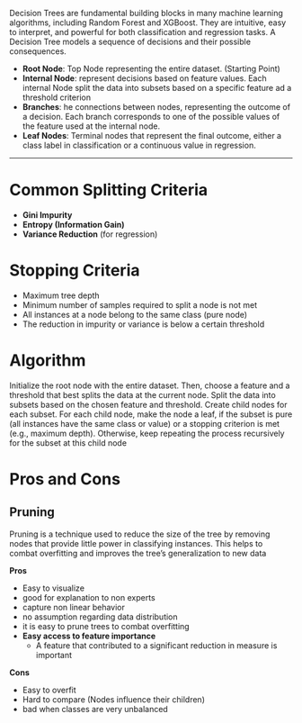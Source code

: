 Decision Trees are fundamental building blocks in many machine learning algorithms, including Random Forest and XGBoost. They are intuitive, easy to interpret, and powerful for both classification and regression tasks. A Decision Tree models a sequence of decisions and their possible consequences.

- **Root Node**: Top Node representing the entire dataset. (Starting Point)
- **Internal Node**: represent decisions based on feature values. Each internal Node split the data into subsets based on a specific feature ad a threshold criterion
- **Branches**: he connections between nodes, representing the outcome of a decision. Each branch corresponds to one of the possible values of the feature used at the internal node.
- **Leaf Nodes**: Terminal nodes that represent the final outcome, either a class label in classification or a continuous value in regression.

---
# Common Splitting Criteria
- **Gini Impurity**
- **Entropy (Information Gain)**
- **Variance Reduction** (for regression)

# Stopping Criteria
- Maximum tree depth
- Minimum number of samples required to split a node is not met
- All instances at a node belong to the same class (pure node)
- The reduction in impurity or variance is below a certain threshold

# Algorithm 

Initialize the root node with the entire dataset. Then, choose a feature and a threshold that best splits the data at the current node. Split the data into subsets based on the chosen feature and threshold. Create child nodes for each subset. For each child node, make the node a leaf, if the subset is pure (all instances have the same class or value) or a stopping criterion is met (e.g., maximum depth). Otherwise, keep repeating the process recursively for the subset at this child node

# Pros and Cons

## Pruning 
Pruning is a technique used to reduce the size of the tree by removing nodes that provide little power in classifying instances. This helps to combat overfitting and improves the tree’s generalization to new data

**Pros**
- Easy to visualize
- good for explanation to non experts
- capture non linear behavior
- no assumption regarding data distribution 
- it is easy to prune trees to combat overfitting
- **Easy access to feature importance**
	- A feature that contributed to a significant reduction in measure is important

**Cons**
- Easy to overfit
- Hard to compare (Nodes influence their children)
- bad when classes are very unbalanced

